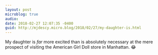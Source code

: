 ```yaml
---
layout: post
microblog: true
audio: 
date: 2018-02-27 12:07:35 -0400
guid: http://mjdescy.micro.blog/2018/02/27/my-daughter-is.html
---
```

My daughter is _far_ more excited than is absolutely necessary at the mere prospect of visiting the American Girl Doll store in Manhattan. 😂
